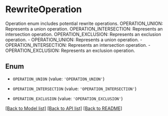 # RewriteOperation

Operation enum includes potential rewrite operations. OPERATION_UNION: Represents a union operation. OPERATION_INTERSECTION: Represents an intersection operation. OPERATION_EXCLUSION: Represents an exclusion operation.   - OPERATION_UNION: Represents a union operation.  - OPERATION_INTERSECTION: Represents an intersection operation.  - OPERATION_EXCLUSION: Represents an exclusion operation.

## Enum

* `OPERATION_UNION` (value: `'OPERATION_UNION'`)

* `OPERATION_INTERSECTION` (value: `'OPERATION_INTERSECTION'`)

* `OPERATION_EXCLUSION` (value: `'OPERATION_EXCLUSION'`)

[[Back to Model list]](../README.md#documentation-for-models) [[Back to API list]](../README.md#documentation-for-api-endpoints) [[Back to README]](../README.md)


